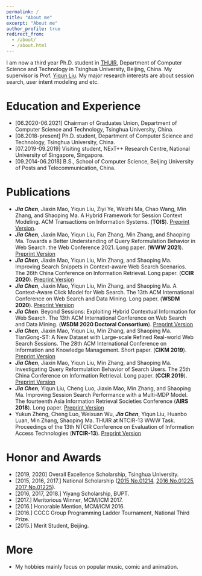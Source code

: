 ```yaml
---
permalink: /
title: "About me"
excerpt: "About me"
author_profile: true
redirect_from: 
  - /about/
  - /about.html
---
```


I am now a third year Ph.D. student in [THUIR](http://www.thuir.cn/), Department of Computer Science and Technology in Tsinghua University, Beijing, China. My supervisor is Prof. [Yiqun Liu](http://www.thuir.cn/group/~YQLiu/). My major research interests are about session search, user intent modeling and etc.

Education and Experience
======
* [06.2020-06.2021] Chairman of Graduates Union, Department of Computer Science and Technology, Tsinghua University, China.
* [08.2018-present] Ph.D. student, Department of Computer Science and Technology, Tsinghua University, China.
* [07.2019-09.2019] Visiting student, NExT++ Research Centre, National University of Singapore, Singapore.
* [09.2014-06.2018] B.S., School of Computer Science, Beijing University of Posts and Telecommunication, China.

Publications
======
* ***Jia Chen***, Jiaxin Mao, Yiqun Liu, Ziyi Ye, Weizhi Ma, Chao Wang, Min Zhang, and Shaoping Ma. A Hybrid Framework for Session Context Modeling. ACM Transactions on Information Systems. (**TOIS**). [Preprint Version](https://dl.acm.org/doi/pdf/10.1145/3448127).
* ***Jia Chen***, Jiaxin Mao, Yiqun Liu, Fan Zhang, Min Zhang, and Shaoping Ma. Towards a Better Understanding of Query Reformulation Behavior in Web Search. the Web Conference 2021. Long paper. (**WWW 2021**). [Preprint Version](https://xuanyuan14.github.io/files/WWW21chen.pdf)
* ***Jia Chen***, Jiaxin Mao, Yiqun Liu, Min Zhang, and Shaoping Ma. Improving Search Snippets in Context-aware Web Search Scenarios. The 26th China Conference on Information Retrieval. Long paper. (**CCIR 2020**). [Preprint Version](https://xuanyuan14.github.io/files/CCIR20chen.pdf)
* ***Jia Chen***, Jiaxin Mao, Yiqun Liu, Min Zhang, and Shaoping Ma. A Context-Aware Click Model for Web Search. The 13th ACM International Conference on Web Search and Data Mining. Long paper. (**WSDM 2020**). [Preprint Version](https://xuanyuan14.github.io/files/WSDM20chen.pdf)
* ***Jia Chen***. Beyond Sessions: Exploiting Hybrid Contextual Information for Web Search. The 13th ACM International Conference on Web Search and Data Mining. (**WSDM 2020 Doctoral Consortium**). [Preprint Version](https://xuanyuan14.github.io/files/WSDM20DCchen.pdf)
* ***Jia Chen***, Jiaxin Mao, Yiqun Liu, Min Zhang, and Shaoping Ma. TianGong-ST: A New Dataset with Large-scale Refined Real-world Web Search Sessions. The 28th ACM International Conference on Information and Knowledge Management. Short paper. (**CIKM 2019**). [Preprint Version](https://xuanyuan14.github.io/files/CIKM19chen.pdf)
* ***Jia Chen***, Jiaxin Mao, Yiqun Liu, Min Zhang, and Shaoping Ma. Investigating Query Reformulation Behavior of Search Users. The 25th China Conference on Information Retrieval. Long paper. (**CCIR 2019**). [Preprint Version](https://xuanyuan14.github.io/files/CCIR19chen.pdf)
* ***Jia Chen***, Yiqun Liu, Cheng Luo, Jiaxin Mao, Min Zhang, and Shaoping Ma. Improving Session Search Performance with a Multi-MDP Model. The fourteenth Asia Information Retrieval Societies Conference (**AIRS 2018**). Long paper. [Preprint Version](https://xuanyuan14.github.io/files/JiaChen-AIRS2018.pdf)
* Yukun Zheng, Cheng Luo, Weixuan Wu, ***Jia Chen***, Yiqun Liu, Huanbo Luan, Min Zhang, Shaoping Ma. THUIR at NTCIR-13 WWW Task. Proceedings of the 13th NTCIR Conference on Evaluation of Information Access Technologies (**NTCIR-13**). [Preprint Version](https://xuanyuan14.github.io/files/NTCIR-13_paper_28.pdf)

Honor and Awards
======
* [2019, 2020] Overall Excellence Scholarship, Tsinghua University.
* [2015, 2016, 2017.] National Scholarship ([2015 No.01214](http://www.moe.gov.cn/srcsite/A05/s7505/201601/t20160120_228481.html), [2016 No.01225](http://www.moe.gov.cn/srcsite/A05/s7505/201612/t20161230_293528.html), [2017 No.01225](http://www.moe.gov.cn/srcsite/A05/s7505/201711/t20171108_318697.html)).
* [2016, 2017, 2018.] Yiyang Scholarship, BUPT.
* [2017.] Meritorious Winner, MCM/ICM 2017.
* [2016.] Honorable Mention, MCM/ICM 2016.
* [2016.] CCCC Group Programming Ladder Tournament, National Third Prize.
* [2015.] Merit Student, Beijing.

More
======
* My hobbies mainly focus on popular music, comic and animation.


<script type='text/javascript' id='clustrmaps' src='//cdn.clustrmaps.com/map_v2.js?cl=ffffff&w=a&t=tt&d=bju4B0QMEhcfQpVMAV_s8aJSfw7oX9YpdHi3zjXMeOs&cmn=f00b34'></script>
